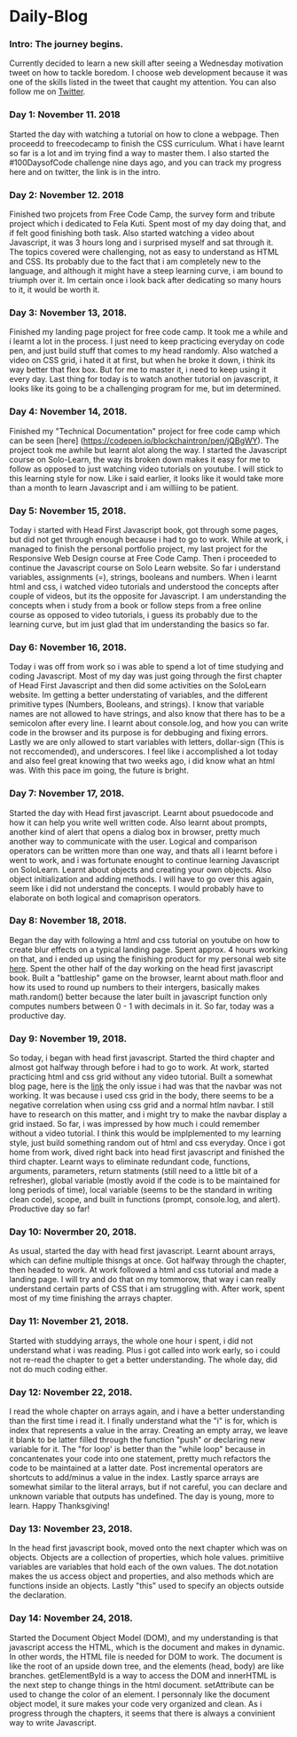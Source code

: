 # Daily-Blog

### Intro: The journey begins.

Currently decided to learn a new skill after seeing a Wednesday motivation tweet on how to tackle boredom. I choose web development because it was one of the skills listed in the tweet that caught my attention. You can also follow me on [Twitter](https://twitter.com/blockchaintron).

### Day 1: November 11. 2018

Started the day with watching a tutorial on how to clone a webpage. Then proceedd to freecodecamp to finish the CSS curriculum. What i have learnt so far is a lot and im trying find a way to master them. I also started the #100DaysofCode challenge nine days ago, and you can track my progress here and on twitter, the link is in the intro.

### Day 2: November 12. 2018

Finished two projcets from Free Code Camp, the survey form and tribute project which i dedicated to Fela Kuti. Spent most of my day doing that, and if felt good finishing both task. Also started watching a video about Javascript, it was 3 hours long and i surprised myself and sat through it. The topics covered were challenging, not as easy to understand as HTML and CSS. Its probably due to the fact that i am completely new to the language, and although it might have a steep learning curve, i am bound to triumph over it. Im certain once i look back after dedicating so many hours to it, it would be worth it.

### Day 3: November 13, 2018.

Finished my landing page project for free code camp. It took me a while and i learnt a lot in the process. I just need to keep practicing everyday on code pen, and just build stuff that comes to my head randomly. Also watched a video on CSS grid, i hated it at first, but when he broke it down, i think its way better that flex box. But for me to master it, i need to keep using it every day. Last thing for today is to watch another tutorial on javascript, it looks like its going to be a challenging program for me, but im determined.

### Day 4: November 14, 2018.

Finished my "Technical Documentation" project for free code camp which can be seen [here] (https://codepen.io/blockchaintron/pen/jQBgWY). The project took me awhile but learnt alot along the way. I started the Javascript course on Solo-Learn, the way its broken down makes it easy for me to follow as opposed to just watching video tutorials on youtube. I will stick to this learning style for now.  Like i said earlier, it looks like it would take more than a month to learn Javascript and i am williing to be patient.


### Day 5: November 15, 2018.

Today i started with Head First Javascript book, got through some pages, but did not get through enough because i had to go to work. While at work, i managed to finish the personal portfolio project, my last project for the Responsive Web Design course at Free Code Camp. Then i proceeded to continue the Javascript course on Solo Learn website. So far i understand variables, assignments (=), strings, booleans and numbers. When i learnt html and css, i watched video tutorials and understood the concepts after couple of videos, but its the opposite for Javascript. I am understanding the concepts when i study from a book or  follow steps from a free online course as opposed to video tutorials, i guess its probably due to the learning curve, but im just glad that im understanding the basics so far. 

### Day 6: November 16, 2018.

Today i was off from work so i was able to spend a lot of time studying and coding Javascript. Most of my day was just going through the first chapter of Head First Javascript and then did some activities on the SoloLearn website. Im getting a better understating of variables, and the different primitive types (Numbers, Booleans, and strings). I know that variable names are not allowed to have strings, and also know that there has to be a semicolon after every line. I learnt about console.log, and how you can write code in the browser and its purpose is for debbuging and fixing errors. Lastly we are only allowed to start variables with letters, dollar-sign (This is not reccomended), and underscores. I feel like i accomplished a lot today and also feel great knowing that two weeks ago, i did know what an html was. With this pace im going, the future is bright.

### Day 7: November 17, 2018.

Started the day with Head first javascript. Learnt about psuedocode and how it can help you write well written code. Also learnt about prompts, another kind of alert that opens a dialog box in browser, pretty much another way to communicate with the user. Logical and comparison operators can be written more than one way, and thats all i learnt before i went to work, and i was fortunate enought to continue learning Javascript on SoloLearn. Learnt about objects and creating your own objects. Also object initialization and adding methods. I will have to go over this again, seem like i did not understand the concepts. I would probably have to elaborate on both logical and comaprison operators. 

### Day 8: November 18, 2018.

Began the day with following a html and css tutorial on youtube on how to create blur effects on a typical landing page. Spent approx. 4 hours working on that, and i ended up using the finishing product for my personal web site [here](https://oluadeleye.io). Spent the other half of the day working on the head first javascript book. Built a "battleship" game on the browser, learnt about math.floor and how its used to round up numbers to their intergers, basically makes math.random() better because the later built in javascript function only computes numbers between 0 - 1 with decimals in it. So far, today was a productive day.

### Day 9: November 19, 2018.

So today, i began with head first javascript. Started the third chapter and almost got halfway through before i had to go to work. At work, started practicing html and css grid without any video tutorial. Built a somewhat blog page, here is the [link](https://codepen.io/blockchaintron/full/GwOjXb/) the only issue i had was that the navbar was not working. It was because i used css grid in the body, there seems to be a negative correlation when using css grid and a normal htlm navbar. I still have to research on this matter, and i might try to make the navbar display a grid instaed. So far, i was impressed by how much i could remember without a video tutorial. I think this would be implplemented to my learning style, just build something random out of html and css everyday. Once i got home from work, dived right back into head first javascript and finished the third chapter. Learnt ways to eliminate redundant code, functions, arguments, parameters, return statments (still need to a little bit of a refresher), global variable (mostly avoid if the code is to be maintained for long periods of time), local variable (seems to be the standard in writing clean code), scope, and built in functions (prompt, console.log, and alert). Productive day so far!

### Day 10: Novermber 20, 2018.
As usual, started the day with head first javascript. Learnt abount arrays, which can define multiple thisngs at once. Got halfway through the chapter, then headed to work. At work followed a html and css tutorial and made a landing page. I will try and do that on my tommorow, that way i can really understand certain parts of CSS that i am struggling with.  After work, spent most of my time finishing the arrays chapter.

### Day 11: November 21, 2018.

Started with studdying arrays, the whole one hour i spent, i did not understand what i was reading. Plus i got called into work early, so i could not re-read the chapter to get a better understanding. The whole day, did not do much coding either.

### Day 12: November 22, 2018.

I read the whole chapter on arrays again, and i have a better understanding than the first time i read it. I finally understand what the "i" is for, which is index that represents a value in the array. Creating an empty array, we leave it blank to be latter filled through the function "push" or declaring new variable for it. The "for loop' is better than the "while loop" because in concantenates your code into one statement, pretty much refactors the code to be maintained at a latter date. Post incremental operators are shortcuts to add/minus a value in the index. Lastly sparce arrays are somewhat similar to the literal arrays, but if not careful, you can declare and unknown variable that outputs has undefined. The day is young, more to learn. Happy Thanksgiving!

### Day 13: November 23, 2018.

In the head first javascript book, moved onto the next chapter which was on objects. Objects are a collection of properties, which hole values. primitiive variables are variables that hold each of the own values. The dot.notation makes the us access object and properties, and also methods which are functions inside an objects. Lastly "this" used to specify an objects outside the declaration.

### Day 14: November 24, 2018.

Started the Document Object Model (DOM), and my understanding is that javascript access the HTML, which is the document and makes in dynamic. In other words, the HTML file is needed for DOM to work. The document is like the root of an upside down tree, and the elements (head, body) are like branches. getElementById is a way to access the DOM and innerHTML is the next step to change things in the html document. setAttribute can be used to change the color of an element. I personnaly like the document object model, it sure makes your code very organized and clean. As i progress through the chapters, it seems that there is always a convinient way to write Javascript.
